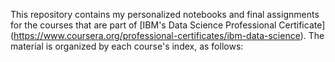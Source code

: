 This repository contains my personalized notebooks and final assignments for the courses that are part of [IBM's Data Science Professional Certificate] (https://www.coursera.org/professional-certificates/ibm-data-science). The material is organized by each course's index, as follows:
